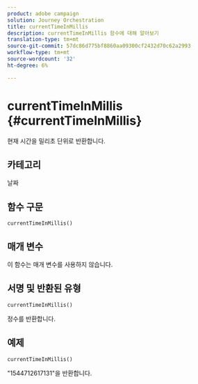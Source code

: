 ```yaml
---
product: adobe campaign
solution: Journey Orchestration
title: currentTimeInMillis
description: currentTimeInMillis 함수에 대해 알아보기
translation-type: tm+mt
source-git-commit: 57dc86d775bf8860aa09300cf2432d70c62a2993
workflow-type: tm+mt
source-wordcount: '32'
ht-degree: 6%

---
```



# currentTimeInMillis {#currentTimeInMillis}

현재 시간을 밀리초 단위로 반환합니다.

## 카테고리

날짜

## 함수 구문

`currentTimeInMillis()`

## 매개 변수

이 함수는 매개 변수를 사용하지 않습니다.

## 서명 및 반환된 유형

`currentTimeInMillis()`

정수를 반환합니다.

## 예제

`currentTimeInMillis()`

&quot;1544712617131&quot;을 반환합니다.
